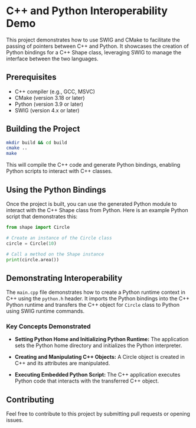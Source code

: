 # C++ and Python Interoperability Demo
This project demonstrates how to use SWIG and CMake to facilitate the passing of pointers between C++ and Python. It showcases the creation of Python bindings for a C++ Shape class, leveraging SWIG to manage the interface between the two languages.

## Prerequisites
* C++ compiler (e.g., GCC, MSVC)
* CMake (version 3.18 or later)
* Python (version 3.9 or later)
* SWIG (version 4.x or later)

## Building the Project

``` bash
mkdir build && cd build
cmake ..
make
```
This will compile the C++ code and generate Python bindings, enabling Python scripts to interact with C++ classes.

## Using the Python Bindings
Once the project is built, you can use the generated Python module to interact with the C++ Shape class from Python. Here is an example Python script that demonstrates this:
```python
from shape import Circle

# Create an instance of the Circle class
circle = Circle(10)

# Call a method on the Shape instance
print(circle.area())
```
## Demonstrating Interoperability
The `main.cpp` file demonstrates how to create a Python runtime context in C++ using the `python.h` header. It imports the Python bindings into the C++ Python runtime and transfers the C++ object for `Circle` class to Python using SWIG runtime commands.

### Key Concepts Demonstrated
* **Setting Python Home and Initializing Python Runtime:** The application sets the Python home directory and initializes the Python interpreter.

* **Creating and Manipulating C++ Objects:** A Circle object is created in C++ and its attributes are manipulated.

* **Executing Embedded Python Script:** The C++ application executes Python code that interacts with the transferred C++ object.


## Contributing 
Feel free to contribute to this project by submitting pull requests or opening issues.
